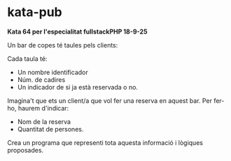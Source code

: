 # kata-pub

**Kata 64 per l'especialitat fullstackPHP 18-9-25**

Un bar de copes té taules pels clients:

Cada taula té:

- Un nombre identificador
- Núm. de cadires
- Un indicador de si ja està reservada o no.

Imagina't que ets un client/a  que vol fer una reserva en aquest bar. Per fer-ho, haurem d'indicar:

- Nom de la reserva
- Quantitat de persones.

Crea un programa que representi tota aquesta informació i lògiques proposades.

